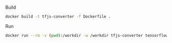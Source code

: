 Build

```sh
docker build -t tfjs-converter -f Dockerfile .
```

Run

```sh
docker run --rm -v (pwd):/workdir -w /workdir tfjs-converter tensorflowjs_converter --help
```